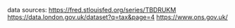 data sources: https://fred.stlouisfed.org/series/TBDRUKM
https://data.london.gov.uk/dataset?q=tax&page=4
https://www.ons.gov.uk/
